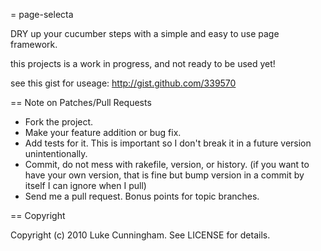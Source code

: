 = page-selecta

DRY up your cucumber steps with a simple and easy to use page framework.

this projects is a work in progress, and not ready to be used yet!

see this gist for useage:
http://gist.github.com/339570


== Note on Patches/Pull Requests
 
* Fork the project.
* Make your feature addition or bug fix.
* Add tests for it. This is important so I don't break it in a
  future version unintentionally.
* Commit, do not mess with rakefile, version, or history.
  (if you want to have your own version, that is fine but bump version in a commit by itself I can ignore when I pull)
* Send me a pull request. Bonus points for topic branches.

== Copyright

Copyright (c) 2010 Luke Cunningham. See LICENSE for details.
